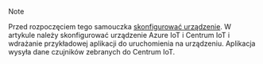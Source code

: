 > [!NOTE]
> Przed rozpoczęciem tego samouczka [skonfigurować urządzenie](../articles/iot-hub/iot-hub-raspberry-pi-kit-node-get-started.md). W artykule należy skonfigurować urządzenie Azure IoT i Centrum IoT i wdrażanie przykładowej aplikacji do uruchomienia na urządzeniu. Aplikacja wysyła dane czujników zebranych do Centrum IoT.
